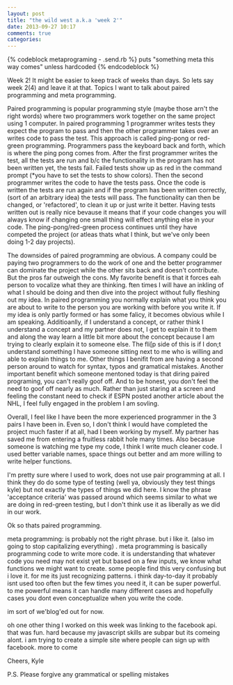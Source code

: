 ```yaml
---
layout: post
title: "the wild west a.k.a 'week 2'"
date: 2013-09-27 10:17
comments: true
categories:
---
```


{% codeblock metaprograming - .send.rb %}
puts "something meta this way comes" unless hardcoded
{% endcodeblock %}

Week 2!
It might be easier to keep track of weeks than days. So lets say week 2(4) and leave it at that. Topics I want to talk about paired programming and meta programming.

Paired programming is popular programming style (maybe those arn't the right words) where two programmers work together on the same project using 1 computer. In paired programming 1 programmer writes tests they expect the program to pass and then the other programmer takes over an writes code to pass the test. This approach is called ping-pong or red-green programming. Programmers pass the keyboard back and forth, which is where the ping pong comes from. After the first programmer writes the test, all the tests are run and b/c the functionality in the program has not been written yet, the tests fail. Failed tests show up as red in the command prompt (*you have to set the tests to show colors). Then the second programmer writes the code to have the tests pass. Once the code is written the tests are run again and if the program has been written correctly, (sort of an arbitrary idea) the tests will pass. The functionality can then be changed, or 'refactored', to clean it up or just write it better. Having tests written out is really nice bevause it means that if your code changes you will always know if changing one small thing will effect anything else in your code. The ping-pong/red-green process continues until they have competed the project (or atleas thats what I think, but we've only been doing 1-2 day projects).

The downsides of paired programming are obvious. A company could be paying two programmers to do the work of one and the better programmer can dominate the project while the other sits back and doesn't contribute. But the pros far outweigh the cons. My favorite benefit is that it forces eah person to vocalize what they are thinking. ften times I will have an inkling of what I should be doing and then dive into the project without fully fleshing out my idea. In paired programming you normally explain what you think you are about to write to the person you are working with before you write it. If my idea is only partly formed or has some falicy, it becomes obvious while I am speaking. Additioanlly, if I understand a concept, or rather think I understand a concept and my partner does not, I get to explain it to them and along the way learn a little bit more about the concept because I am trying to clearly explain it to someone else. The fli[p side of this is if I don;t understand something I have someone sitting next to me who is willing and able to explain things to me. Other things I benifit from are having a second person around to watch for syntax, typos and gramatical mistakes. Another important benefit which someone mentoned today is that diring paired programing, you can't really goof off. And to be honest, you don't feel the need to goof off nearly as much. Rather than just staring at a screen and feeling the constant need to check if ESPN posted another article about the NHL, I feel fully engaged in the problem I am sovling.

Overall, I feel like I have been the more experienced programmer in the 3 pairs I have been in. Even so, I don't think I would have completed the project much faster if at all, had I been working by myself. My partner has saved me from entering a fruitless rabbit hole many times. Also becasue someone is watching me type my code, I think I write much cleaner code. I used better variable names, space things out better and am more willing to write helper functions.

I'm pretty sure where I used to work, does not use pair programming at all. I think they do do some type of testing (well ya, obviously they test things kyle) but not exactly the types of things we did here. I know the phrase 'acceptance criteria' was passed around which seems similar to what we are doing in red-green testing, but I don't think use it as liberally as we did in our work.

Ok so thats paired programming.

meta programming:
is probably not the right phrase. but i like it. (also im going to stop capitalizing everything) . meta programming is basically programming code to write more code. it is understanding that whatever code you need may not exist yet but based on a few inputs, we know what functions we might want to create. some people find this very confusing but i love it. for me its just recognizing patterns. i think day-to-day it probably isnt used too often but the few times you need it, it can be super powerful. to me powerful means it can handle many different cases and hopefully cases you dont even conceptualize when you write the code.

im sort of we'blog'ed out for now.

oh one other thing I worked on this week was linking to the facebook api. that was fun. hard because my javascript skills are subpar but its comeing alont. i am trying to create a simple site where people can sign up with facebook. more to come

Cheers,
Kyle

P.S. Please forgive any grammatical or spelling mistakes
